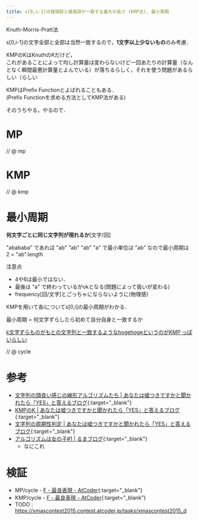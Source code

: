```yaml
---
title: s[0,i-1]の接頭辞と接尾辞が一致する最大の長さ (KMP法), 最小周期
---
```


Knuth-Morris-Pratt法

s[0,i-1]の文字全部と全部は当然一致するので，**1文字以上少ないもの**のみ考慮．

KMPのKはKnuthのKだけど，  
これがあることによって均し計算量は変わらないけど一回あたりの計算量（なんとなく瞬間最悪計算量とよんでいる）が落ちるらしく，それを使う問題があるらしい（らしい

KMPはPrefix Functionとよばれることもある．  
(Prefix Functionを求める方法としてKMP法がある)

そのうちやる，やるので．

# MP

// @ mp

# KMP

// @ kmp

# 最小周期

**何文字ごとに同じ文字列が現れるか**\[文字/回]

"abababa" であれば "ab" "ab" "ab" "a" で最小単位は "ab" なので最小周期は 2 = "ab".length  

注意点

* 4や6は最小ではない．
* 最後は "a" で終わっているがokとなる(問題によって扱いが変わる)
* frequency\[回/文字]とごっちゃにならないように(物理感)

KMPを用いて各iについてs[0,i]の最小周期がわかる．

最小周期 = 何文字ずらしたら初めて自分自身と一致するか

[k文字ずらものがもとの文字列と一致するようなhogehogeというのがKMP
っぽいらしい](http://snuke.hatenablog.com/entry/2015/04/05/184819)

// @ cycle

# 参考

* [文字列の頭良い感じの線形アルゴリズムたち \| あなたは嘘つきですかと聞かれたら「YES」と答えるブログ](http://snuke.hatenablog.com/entry/2014/12/01/235807){:target="_blank"}
* [KMPのK \| あなたは嘘つきですかと聞かれたら「YES」と答えるブログ](http://snuke.hatenablog.com/entry/2017/07/18/101026){:target="_blank"}
* [文字列の周期性判定 \| あなたは嘘つきですかと聞かれたら「YES」と答えるブログ](http://snuke.hatenablog.com/entry/2015/04/05/184819){:target="_blank"}
* [アルゴリズムは女の子#1 \| るまブログ](https://tomorinao.blogspot.com/2018/03/1_20.html){:target="_blank"}
  * なにこれ

# 検証

* MP/cycle - [F - 最良表現 - AtCoder](https://beta.atcoder.jp/contests/arc060/submissions/2179734){:target="_blank"}
* KMP/cycle - [F - 最良表現 - AtCoder](https://beta.atcoder.jp/contests/arc060/submissions/2213473){:target="_blank"}
* TODO : https://xmascontest2015.contest.atcoder.jp/tasks/xmascontest2015_d

